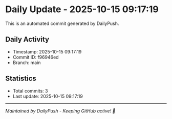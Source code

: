 # Daily Update - 2025-10-15 09:17:19

This is an automated commit generated by DailyPush.

## Daily Activity
- Timestamp: 2025-10-15 09:17:19
- Commit ID: f96946ed
- Branch: main

## Statistics
- Total commits: 3
- Last update: 2025-10-15 09:17:19

---
*Maintained by DailyPush - Keeping GitHub active! 🚀*
